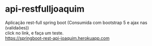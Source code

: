 # api-restfulljoaquim
Aplicação rest-full spring boot (Consumida com bootstrap 5 e ajax nas (validaões))<br>
click no link, e faça um teste. <br>
https://springboot-rest-api-joaquim.herokuapp.com
